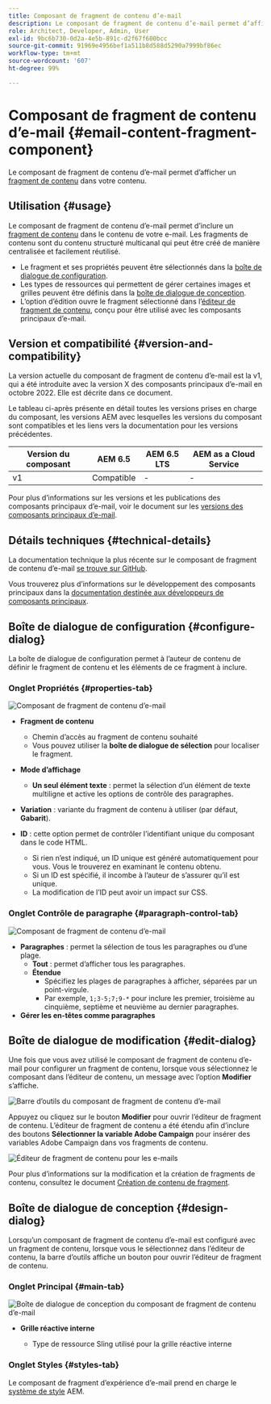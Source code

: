 ```yaml
---
title: Composant de fragment de contenu d’e-mail
description: Le composant de fragment de contenu d’e-mail permet d’afficher un fragment de contenu dans votre contenu.
role: Architect, Developer, Admin, User
exl-id: 9bc6b730-0d2a-4e5b-891c-d2f67f600bcc
source-git-commit: 91969e4956bef1a511b8d588d5290a7999bf86ec
workflow-type: tm+mt
source-wordcount: '607'
ht-degree: 99%

---
```



# Composant de fragment de contenu d’e-mail {#email-content-fragment-component}

Le composant de fragment de contenu d’e-mail permet d’afficher un [fragment de contenu](https://experienceleague.adobe.com/docs/experience-manager-cloud-service/assets/content-fragments/content-fragments.html?lang=fr) dans votre contenu.

## Utilisation {#usage}

Le composant de fragment de contenu d’e-mail permet d’inclure un [fragment de contenu](https://experienceleague.adobe.com/docs/experience-manager-cloud-service/assets/content-fragments/content-fragments.html?lang=fr) dans le contenu de votre e-mail. Les fragments de contenu sont du contenu structuré multicanal qui peut être créé de manière centralisée et facilement réutilisé.

* Le fragment et ses propriétés peuvent être sélectionnés dans la [boîte de dialogue de configuration](#configure-dialog).
* Les types de ressources qui permettent de gérer certaines images et grilles peuvent être définis dans la [boîte de dialogue de conception](#design-dialog).
* L’option d’édition ouvre le fragment sélectionné dans l’[éditeur de fragment de contenu](#edit-dialog), conçu pour être utilisé avec les composants principaux d’e-mail.

## Version et compatibilité {#version-and-compatibility}

La version actuelle du composant de fragment de contenu d’e-mail est la v1, qui a été introduite avec la version X des composants principaux d’e-mail en octobre 2022. Elle est décrite dans ce document.

Le tableau ci-après présente en détail toutes les versions prises en charge du composant, les versions AEM avec lesquelles les versions du composant sont compatibles et les liens vers la documentation pour les versions précédentes.

| Version du composant | AEM 6.5 | AEM 6.5 LTS | AEM as a Cloud Service |
|---|---|---|---|
| v1 | Compatible | - | - |

Pour plus d’informations sur les versions et les publications des composants principaux d’e-mail, voir le document sur les [versions des composants principaux d’e-mail](/help/email/versions.md).

## Détails techniques {#technical-details}

La documentation technique la plus récente sur le composant de fragment de contenu d’e-mail [se trouve sur GitHub](https://adobe.com/go/aem_cmp_tech_email_cf_v1).

Vous trouverez plus d’informations sur le développement des composants principaux dans la [documentation destinée aux développeurs de composants principaux](/help/developing/overview.md).

## Boîte de dialogue de configuration {#configure-dialog}

La boîte de dialogue de configuration permet à l’auteur de contenu de définir le fragment de contenu et les éléments de ce fragment à inclure.

### Onglet Propriétés {#properties-tab}

![Composant de fragment de contenu d’e-mail](/help/email/assets/email-content-fragment-edit-properties.png)

* **Fragment de contenu**

   * Chemin d’accès au fragment de contenu souhaité
   * Vous pouvez utiliser la **boîte de dialogue de sélection** pour localiser le fragment.

* **Mode d’affichage**
   * **Un seul élément texte** : permet la sélection d’un élément de texte multiligne et active les options de contrôle des paragraphes.
* **Variation** : variante du fragment de contenu à utiliser (par défaut, **Gabarit**).

* **ID** : cette option permet de contrôler l’identifiant unique du composant dans le code HTML.
   * Si rien n’est indiqué, un ID unique est généré automatiquement pour vous. Vous le trouverez en examinant le contenu obtenu.
   * Si un ID est spécifié, il incombe à l’auteur de s’assurer qu’il est unique.
   * La modification de l’ID peut avoir un impact sur CSS.

### Onglet Contrôle de paragraphe {#paragraph-control-tab}

![Composant de fragment de contenu d’e-mail](/help/assets/content-fragment-edit-paragraph.png)

* **Paragraphes** : permet la sélection de tous les paragraphes ou d’une plage.
   * **Tout** : permet d’afficher tous les paragraphes.
   * **Étendue**
      * Spécifiez les plages de paragraphes à afficher, séparées par un point-virgule.
      * Par exemple, `1;3-5;7;9-*` pour inclure les premier, troisième au cinquième, septième et neuvième au dernier paragraphes.
* **Gérer les en-têtes comme paragraphes**

## Boîte de dialogue de modification {#edit-dialog}

Une fois que vous avez utilisé le composant de fragment de contenu d’e-mail pour configurer un fragment de contenu, lorsque vous sélectionnez le composant dans l’éditeur de contenu, un message avec l’option **Modifier** s’affiche.

![Barre d’outils du composant de fragment de contenu d’e-mail](/help/email/assets/email-content-fragment-edit-toolbar.png)

Appuyez ou cliquez sur le bouton **Modifier** pour ouvrir l’éditeur de fragment de contenu. L’éditeur de fragment de contenu a été étendu afin d’inclure des boutons **Sélectionner la variable Adobe Campaign** pour insérer des variables Adobe Campaign dans vos fragments de contenu.

![Éditeur de fragment de contenu pour les e-mails](/help/email/assets/email-content-fragment-editor.png)

Pour plus d’informations sur la modification et la création de fragments de contenu, consultez le document [Création de contenu de fragment](https://experienceleague.adobe.com/docs/experience-manager-cloud-service/content/assets/content-fragments/content-fragments-variations.html?lang=fr).

## Boîte de dialogue de conception {#design-dialog}

Lorsqu’un composant de fragment de contenu d’e-mail est configuré avec un fragment de contenu, lorsque vous le sélectionnez dans l’éditeur de contenu, la barre d’outils affiche un bouton pour ouvrir l’éditeur de fragment de contenu.


### Onglet Principal {#main-tab}

![Boîte de dialogue de conception du composant de fragment de contenu d’e-mail](/help/email/assets/email-content-fragment-design.png)

* **Grille réactive interne**

   * Type de ressource Sling utilisé pour la grille réactive interne

### Onglet Styles {#styles-tab}

Le composant de fragment d’expérience d’e-mail prend en charge le [système de style](/help/get-started/authoring.md#component-styling) AEM.
